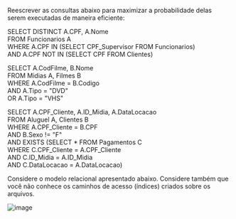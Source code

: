 Reescrever as consultas abaixo para maximizar a probabilidade delas serem executadas de maneira eficiente:

SELECT DISTINCT A.CPF, A.Nome <br>
FROM Funcionarios A <br>
WHERE A.CPF IN (SELECT CPF_Supervisor FROM Funcionarios) <br>
AND A.CPF NOT IN (SELECT CPF FROM Clientes) <br>
 

SELECT A.CodFilme, B.Nome <br>
FROM Midias A, Filmes B <br>
WHERE A.CodFilme = B.Codigo <br>
AND A.Tipo = "DVD" <br>
OR A.Tipo = "VHS" <br>
 

SELECT A.CPF_Cliente, A.ID_Midia, A.DataLocacao <br>
FROM Aluguel A, Clientes B <br>
WHERE A.CPF_Cliente = B.CPF <br>
AND B.Sexo != "F" <br>
AND EXISTS (SELECT * FROM Pagamentos C <br>
WHERE C.CPF_Cliente = A.CPF_Cliente <br>
AND C.ID_Midia = A.ID_Midia <br>
AND C.DataLocacao = A.DataLocacao) <br>
 

Considere o modelo relacional apresentado abaixo. Considere também que você não conhece os caminhos de acesso (índices) criados sobre os arquivos. 

![image](https://user-images.githubusercontent.com/89612369/210475147-479a920c-b105-4bd5-8380-5bb448cf0c53.png)

